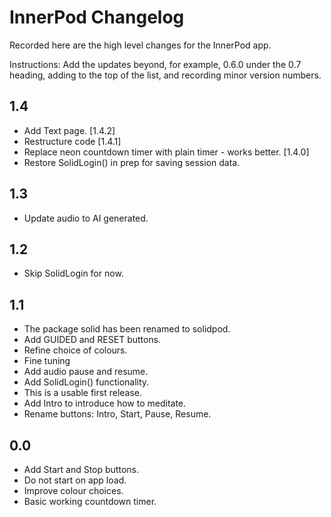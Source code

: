 # InnerPod Changelog

Recorded here are the high level changes for the InnerPod app.

Instructions: Add the updates beyond, for example, 0.6.0 under the 0.7
heading, adding to the top of the list, and recording minor version
numbers.

## 1.4

+ Add Text page. [1.4.2]
+ Restructure code [1.4.1]
+ Replace neon countdown timer with plain timer - works better. [1.4.0]
+ Restore SolidLogin() in prep for saving session data.

## 1.3

+ Update audio to AI generated.

## 1.2

+ Skip SolidLogin for now.

## 1.1

+ The package solid has been renamed to solidpod.
+ Add GUIDED and RESET buttons.
+ Refine choice of colours.
+ Fine tuning
+ Add audio pause and resume.
+ Add SolidLogin() functionality.
+ This is a usable first release.
+ Add Intro to introduce how to meditate.
+ Rename buttons: Intro, Start, Pause, Resume.

## 0.0

+ Add Start and Stop buttons.
+ Do not start on app load.
+ Improve colour choices.
+ Basic working countdown timer.
